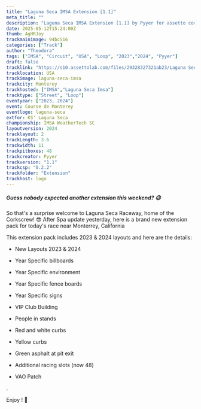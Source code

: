 ```yaml
---
title: "Laguna Seca IMSA Extension [1.1]"
meta_title: ""
description: "Laguna Seca IMSA Extension [1.1] by Pyyer for assetto corsa"
date: 2025-05-12T15:24:00Z
thumb: AgHRJoy
trackmainimage: 94bcS16
categories: ["Track"]
author: "Theodora"
tags: ["IMSA", "Circuit", "USA", "Loop", "2023","2024", "Pyyer"]
draft: false
tracklink: "https://s10.assettolab.com/files/29328327321ab23/Laguna Seca IMSA Extension 1.1.zip"
tracklocation: USA
trackimage: laguna-seca-imsa
trackcity: Monterey
trackhosted: ["IMSA","Laguna Seca Imsa"]
tracktype: ["Street", "Loop"]
eventyear: ["2023, 2024"]
event: Course de Monterey
eventlogo: laguna-seca
extfor: KS' Laguna Seca
championship: IMSA WeatherTech SC
layoutversion: 2024
tracklayout: 2
trackLength: 3.6
trackwidth: 11
trackpitboxes: 48
trackcreator: Pyyer
trackversion: "1.1"
trackcsp: "0.2.2"
trackfolder: "Extension"
trackhost: logo
---
```


##### Guess nobody expected another extension this weekend? 😉

So that's a surprise welcome to Laguna Seca Raceway, home of the Corkscrew! 😎
After Spa update yesterday, here is a brand new extension pack for today's race near Monterrey, California

This extension pack includes 2023 & 2024 layouts and here are the details:

- New Layouts 2023 & 2024

- Year Specific billboards

- Year Specific environment

- Year Specific fence boards

- Year Specific signs

- VIP Club Building

- People in stands

- Red and white curbs

- Yellow curbs

- Green asphalt at pit exit

- Additional racing slots (now 48)

- VAO Patch


.

Enjoy ! 🙂